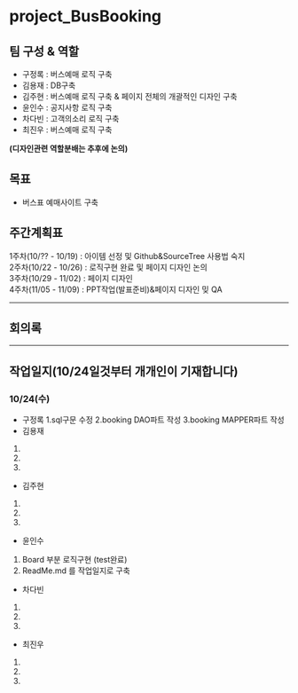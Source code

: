 **project_BusBooking**
======================  


팀 구성 & 역할 
--------------------------

* 구정록 : 버스예매 로직 구축
* 김용재 : DB구축 
* 김주현 : 버스예매 로직 구축 & 페이지 전체의 개괄적인 디자인 구축
* 윤인수 : 공지사항 로직 구축
* 차다빈 : 고객의소리 로직 구축
* 최진우 : 버스예매 로직 구축

**(디자인관련 역할분배는 추후에 논의)**


  

목표
----
* 버스표 예매사이트 구축


주간계획표
---------
1주차(10/?? - 10/19) : 아이템 선정 및 Github&SourceTree 사용법 숙지  
2주차(10/22 - 10/26) : 로직구현 완료 및 페이지 디자인 논의  
3주차(10/29 - 11/02) : 페이지 디자인  
4주차(11/05 - 11/09) : PPT작업(발표준비)&페이지 디자인 밎 QA  


* * *
회의록
-----

* * *
작업일지(10/24일것부터 개개인이 기재합니다)
-------
### **10/24(수)**


  * 구정록
   1.sql구문 수정
   2.booking DAO파트 작성
   3.booking MAPPER파트 작성
  * 김용재
   1.
   2.
   3.
  * 김주현
   1.
   2.
   3.    
  * 윤인수
   1. Board 부분 로직구현 (test완료)
   2. ReadMe.md 를 작업일지로 구축
  * 차다빈
   1.
   2.
   3.    
  * 최진우
   1.
   2.
   3.
    

